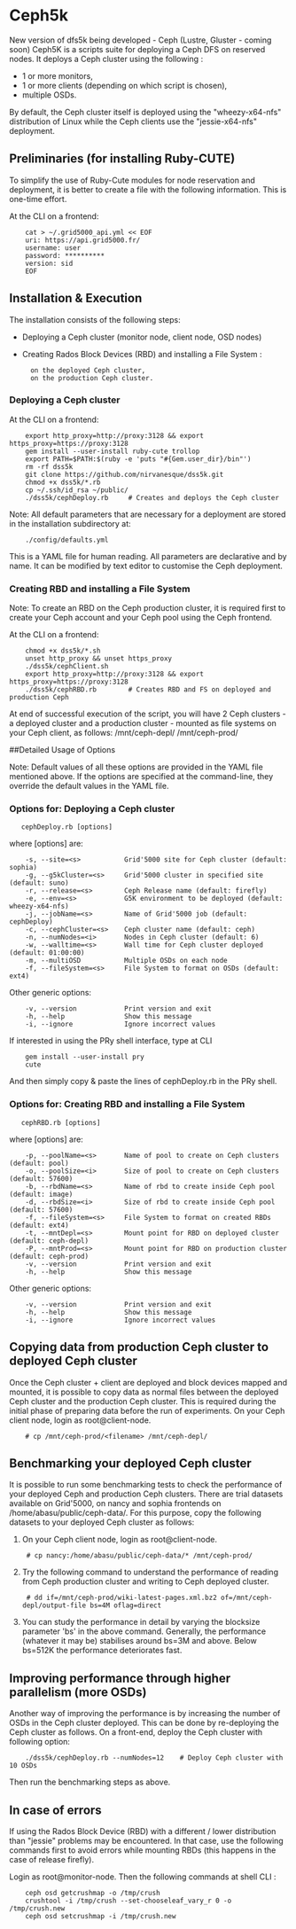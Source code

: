 # Ceph5k
New version of dfs5k being developed - Ceph (Lustre, Gluster - coming soon)
Ceph5K is a scripts suite for deploying a Ceph DFS on reserved nodes. It deploys a Ceph cluster using the following :
- 1 or more monitors, 
- 1 or more clients (depending on which script is chosen),
- multiple OSDs.

By default, the Ceph cluster itself is deployed using the "wheezy-x64-nfs" distribution of Linux while the Ceph clients use the "jessie-x64-nfs" deployment.

## Preliminaries (for installing Ruby-CUTE)
To simplify the use of Ruby-Cute modules for node reservation and deployment, it is better to create a file with the following information. This is one-time effort. 

At the CLI on a frontend:

        cat > ~/.grid5000_api.yml << EOF
        uri: https://api.grid5000.fr/
        username: user
        password: **********
        version: sid
        EOF

## Installation & Execution
The installation consists of the following steps:
- Deploying a Ceph cluster (monitor node, client node, OSD nodes)
- Creating Rados Block Devices (RBD) and installing a File System :

        on the deployed Ceph cluster,
        on the production Ceph cluster.

### Deploying a Ceph cluster
At the CLI on a frontend:
       
        export http_proxy=http://proxy:3128 && export https_proxy=https://proxy:3128
        gem install --user-install ruby-cute trollop
        export PATH=$PATH:$(ruby -e 'puts "#{Gem.user_dir}/bin"')
        rm -rf dss5k
        git clone https://github.com/nirvanesque/dss5k.git
        chmod +x dss5k/*.rb
        cp ~/.ssh/id_rsa ~/public/
        ./dss5k/cephDeploy.rb     # Creates and deploys the Ceph cluster

Note: All default parameters that are necessary for a deployment are stored in the installation subdirectory at:

        ./config/defaults.yml

This is a YAML file for human reading. All parameters are declarative and by name. It can be modified by text editor to customise the Ceph deployment.
 
### Creating RBD and installing a File System
Note: To create an RBD on the Ceph production cluster, it is required first to create your Ceph account and your Ceph pool using the Ceph frontend. 

At the CLI on a frontend:

        chmod +x dss5k/*.sh
        unset http_proxy && unset https_proxy
        ./dss5k/cephClient.sh
        export http_proxy=http://proxy:3128 && export https_proxy=https://proxy:3128
        ./dss5k/cephRBD.rb        # Creates RBD and FS on deployed and production Ceph

At end of successful execution of the script, you will have 2 Ceph clusters - a deployed cluster and a production cluster - mounted as file systems on your Ceph client, as follows:
        /mnt/ceph-depl/
        /mnt/ceph-prod/

##Detailed Usage of Options

Note: Default values of all these options are provided in the YAML file mentioned above. If the options are specified at the command-line, they override the default values in the YAML file.

### Options for: Deploying a Ceph cluster
       cephDeploy.rb [options]
where [options] are:

        -s, --site=<s>           Grid'5000 site for Ceph cluster (default: sophia)
        -g, --g5kCluster=<s>     Grid'5000 cluster in specified site (default: suno)
        -r, --release=<s>        Ceph Release name (default: firefly)
        -e, --env=<s>            G5K environment to be deployed (default: wheezy-x64-nfs)
        -j, --jobName=<s>        Name of Grid'5000 job (default: cephDeploy)
        -c, --cephCluster=<s>    Ceph cluster name (default: ceph)
        -n, --numNodes=<i>       Nodes in Ceph cluster (default: 6)
        -w, --walltime=<s>       Wall time for Ceph cluster deployed (default: 01:00:00)
        -m, --multiOSD           Multiple OSDs on each node
        -f, --fileSystem=<s>     File System to format on OSDs (default: ext4)

Other generic options:

        -v, --version            Print version and exit
        -h, --help               Show this message
        -i, --ignore             Ignore incorrect values

If interested in using the PRy shell interface, type at CLI

        gem install --user-install pry
        cute

And then simply copy & paste the lines of cephDeploy.rb in the PRy shell.

### Options for: Creating RBD and installing a File System
       cephRBD.rb [options]
where [options] are:

        -p, --poolName=<s>       Name of pool to create on Ceph clusters (default: pool)
        -o, --poolSize=<i>       Size of pool to create on Ceph clusters (default: 57600)
        -b, --rbdName=<s>        Name of rbd to create inside Ceph pool (default: image)
        -d, --rbdSize=<i>        Size of rbd to create inside Ceph pool (default: 57600)
        -f, --fileSystem=<s>     File System to format on created RBDs (default: ext4)
        -t, --mntDepl=<s>        Mount point for RBD on deployed cluster (default: ceph-depl)
        -P, --mntProd=<s>        Mount point for RBD on production cluster (default: ceph-prod)
        -v, --version            Print version and exit
        -h, --help               Show this message

Other generic options:

        -v, --version            Print version and exit
        -h, --help               Show this message
        -i, --ignore             Ignore incorrect values


## Copying data from production Ceph cluster to deployed Ceph cluster
Once the Ceph cluster + client are deployed and block devices mapped and mounted, it is possible to copy data as normal files between the deployed Ceph cluster and the production Ceph cluster. This is required during the initial phase of preparing data before the run of experiments. On your Ceph client node, login as root@client-node. 

        # cp /mnt/ceph-prod/<filename> /mnt/ceph-depl/

## Benchmarking your deployed Ceph cluster
It is possible to run some benchmarking tests to check the performance of your deployed Ceph and production Ceph clusters. There are trial datasets available on Grid'5000, on nancy and sophia frontends on /home/abasu/public/ceph-data/. For this purpose, copy the following datasets to your deployed Ceph cluster as follows: 

1. On your Ceph client node, login as root@client-node. 

        # cp nancy:/home/abasu/public/ceph-data/* /mnt/ceph-prod/


2. Try the following command to understand the performance of reading from Ceph production cluster and writing to Ceph deployed cluster. 

        # dd if=/mnt/ceph-prod/wiki-latest-pages.xml.bz2 of=/mnt/ceph-depl/output-file bs=4M oflag=direct

3. You can study the performance in detail by varying the blocksize parameter 'bs' in the above command. Generally, the performance (whatever it may be) stabilises around bs=3M and above. Below bs=512K the performance deteriorates fast.


## Improving performance through higher parallelism (more OSDs)
Another way of improving the performance is by increasing the number of OSDs in the Ceph cluster deployed. This can be done by re-deploying the Ceph cluster as follows. On a front-end, deploy the Ceph cluster with following option:

        ./dss5k/cephDeploy.rb --numNodes=12    # Deploy Ceph cluster with 10 OSDs

Then run the benchmarking steps as above.


## In case of errors
If using the Rados Block Device (RBD) with a different / lower distribution than "jessie" problems may be encountered. In that case, use the following commands first to avoid errors while mounting RBDs (this happens in the case of release firefly). 

Login as root@monitor-node. Then the following commands at shell CLI :

        ceph osd getcrushmap -o /tmp/crush
        crushtool -i /tmp/crush --set-chooseleaf_vary_r 0 -o /tmp/crush.new
        ceph osd setcrushmap -i /tmp/crush.new




